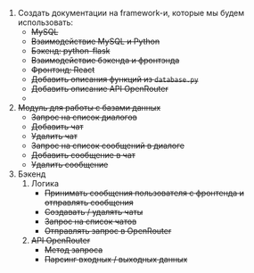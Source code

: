 1. Создать документации на framework-и, которые мы будем использовать:
   - ~~MySQL~~
   - ~~Взаимодействие MySQL и Python~~
   - ~~Бэкенд: python-flask~~
   - ~~Взаимодействие бэкенда и фронтэнда~~
   - ~~Фронтэнд: React~~
   - ~~Добавить описания функций из `database.py`~~
   - ~~Добавить описание API OpenRouter~~
   -
2. ~~Модуль для работы с базами данных~~
   - ~~Запрос на список диалогов~~
   - ~~Добавить чат~~
   - ~~Удалить чат~~
   - ~~Запрос на список сообщений в диалоге~~
   - ~~Добавить сообщение в чат~~
   - ~~Удалить сообщение~~
3. Бэкенд
   1. Логика
      - ~~Принимать сообщения пользователя с фронтенда и отправлять сообщения~~
      - ~~Создавать / удалять чаты~~
      - ~~Запрос на список чатов~~
      - ~~Отправлять запрос в OpenRouter~~
   2. ~~API OpenRouter~~
      - ~~Метод запроса~~
      - ~~Парсинг входных / выходных данных~~
